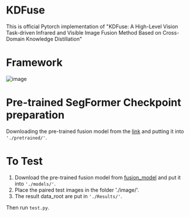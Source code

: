 # KDFuse
This is official Pytorch implementation of "KDFuse: A High-Level Vision Task-driven Infrared and Visible Image Fusion Method Based on Cross-Domain Knowledge Distillation"

# Framework
![image](https://github.com/Chenjia-Yang/KDFuse/blob/main/image/framework.png)

# Pre-trained SegFormer Checkpoint preparation
Downloading the pre-trained fusion model from the [link](https://pan.baidu.com/s/1SLkqxvxINBkgCE4Lv2_qIQ?pwd=ha7y) and putting it into `'./pretrained/'`.

# To Test
1. Download the pre-trained fusion model from [fusion_model](https://pan.baidu.com/s/1LDIAqVsEkHrqc1nMadF8lw?pwd=eyhv) and put it into `'./models/'`.
2. Place the paired test images in the folder './image/'.
3. The result data_root are put in `'./Results/'`.
   
Then run `test.py`.
